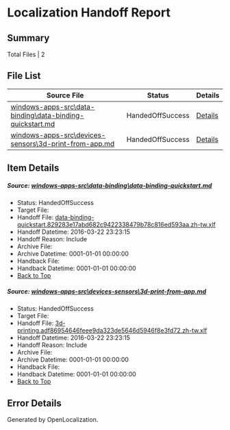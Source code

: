 # <a name='report-top'></a> Localization Handoff Report

## Summary
 Total Files | 2

## File List
 Source File | Status | Details 
 ----------- | ------ | ------- 
 [windows-apps-src\data-binding\data-binding-quickstart.md](https://github.com/Microsoft/windows-apps/blob/fd6616d774a0fce5ae4642219d292fb674025438/windows-apps-src/data-binding/data-binding-quickstart.md) | HandedOffSuccess | [Details](#850d19c38afdad4d6eb043fa3a429e9f178c0f811875)
 [windows-apps-src\devices-sensors\3d-print-from-app.md](https://github.com/Microsoft/windows-apps/blob/fd6616d774a0fce5ae4642219d292fb674025438/windows-apps-src/devices-sensors/3d-print-from-app.md) | HandedOffSuccess | [Details](#cff85c5a2446c6c16faba670ad43135a8be6afc71938)

## Item Details
##### <a name='850d19c38afdad4d6eb043fa3a429e9f178c0f811875'></a> Source: [windows-apps-src\data-binding\data-binding-quickstart.md](https://github.com/Microsoft/windows-apps/blob/fd6616d774a0fce5ae4642219d292fb674025438/windows-apps-src/data-binding/data-binding-quickstart.md)
* Status: HandedOffSuccess
* Target File: 
* Handoff File: [data-binding-quickstart.829283e17abd682c9422338479b78c816ed593aa.zh-tw.xlf](https://github.com/Microsoft/WDG.handoff/blob/4f124447ac512e874e6f6b0721a866ff2708bbde/ol-handoff/Microsoft/windows-apps.zh-tw/master/data-binding-quickstart.829283e17abd682c9422338479b78c816ed593aa.zh-tw.xlf)
* Handoff Datetime: 2016-03-22 23:23:15
* Handoff Reason: Include
* Archive File: 
* Archive Datetime: 0001-01-01 00:00:00
* Handback File: 
* Handback Datetime: 0001-01-01 00:00:00
* [Back to Top](#report-top)

##### <a name='cff85c5a2446c6c16faba670ad43135a8be6afc71938'></a> Source: [windows-apps-src\devices-sensors\3d-print-from-app.md](https://github.com/Microsoft/windows-apps/blob/fd6616d774a0fce5ae4642219d292fb674025438/windows-apps-src/devices-sensors/3d-print-from-app.md)
* Status: HandedOffSuccess
* Target File: 
* Handoff File: [3d-printing.adf86954646feee9da323de5646d5946f8e3fd72.zh-tw.xlf](https://github.com/Microsoft/WDG.handoff/blob/4f124447ac512e874e6f6b0721a866ff2708bbde/ol-handoff/Microsoft/windows-apps.zh-tw/master/3d-printing.adf86954646feee9da323de5646d5946f8e3fd72.zh-tw.xlf)
* Handoff Datetime: 2016-03-22 23:23:15
* Handoff Reason: Include
* Archive File: 
* Archive Datetime: 0001-01-01 00:00:00
* Handback File: 
* Handback Datetime: 0001-01-01 00:00:00
* [Back to Top](#report-top)


## Error Details

Generated by OpenLocalization.
